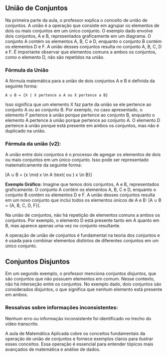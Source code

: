 ## União de Conjuntos

Na primeira parte da aula, o professor explica o conceito de união de conjuntos. A união é a operação que consiste em agrupar os elementos de dois ou mais conjuntos em um único conjunto. O exemplo dado envolve dois conjuntos, A e B, representados graficamente em um diagrama. O conjunto A contém os elementos A, B, C e D, enquanto o conjunto B contém os elementos D e F. A união desses conjuntos resulta no conjunto A, B, C, D e F. É importante observar que elementos comuns a ambos os conjuntos, como o elemento D, não são repetidos na união.

### Fórmula da União
A fórmula matemática para a união de dois conjuntos A e B é definida da seguinte forma:
```
A ∪ B = {X | X pertence a A ou X pertence a B}
```
Isso significa que um elemento X faz parte da união se ele pertence ao conjunto A ou ao conjunto B. Por exemplo, no caso apresentado, o elemento F pertence à união porque pertence ao conjunto B, enquanto o elemento A pertence à união porque pertence ao conjunto A. O elemento D pertence à união porque está presente em ambos os conjuntos, mas não é duplicado na união.

### Fórmula da união (v2): 

A união entre dois conjuntos é o processo de agregar os elementos de dois ou mais conjuntos em um único conjunto. Isso pode ser representado matematicamente da seguinte forma:

\[A ∪ B = \{x \mid x \in A \text{ ou } x \in B\}\]

**Exemplo Gráfico:**
Imagine que temos dois conjuntos, A e B, representados graficamente. O conjunto A contém os elementos A, B, C e D, enquanto o conjunto B contém os elementos D e F. A união desses conjuntos resulta em um novo conjunto que inclui todos os elementos únicos de A e B: \[A ∪ B = \{A, B, C, D, F\}\].

Na união de conjuntos, não há repetição de elementos comuns a ambos os conjuntos. Por exemplo, o elemento D está presente tanto em A quanto em B, mas aparece apenas uma vez no conjunto resultante.

A operação de união de conjuntos é fundamental na teoria dos conjuntos e é usada para combinar elementos distintos de diferentes conjuntos em um único conjunto.

## Conjuntos Disjuntos
Em um segundo exemplo, o professor menciona conjuntos disjuntos, que são conjuntos que não possuem elementos em comum. Nesse contexto, não há interseção entre os conjuntos. No exemplo dado, dois conjuntos são considerados disjuntos, o que significa que nenhum elemento está presente em ambos.

### Ressalvas sobre informações inconsistentes:
Nenhum erro ou informação inconsistente foi identificado no trecho do vídeo transcrito.

A aula de Matemática Aplicada cobre os conceitos fundamentais da operação de união de conjuntos e fornece exemplos claros para ilustrar esses conceitos. Essa operação é essencial para entender tópicos mais avançados de matemática e análise de dados.